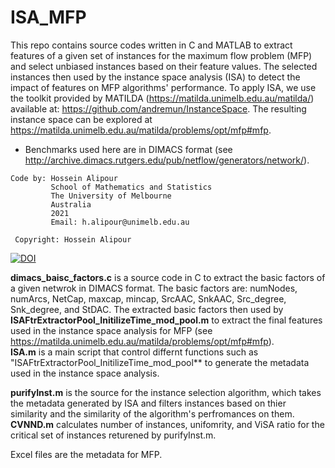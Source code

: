 # ISA_MFP
This repo contains source codes written in C and MATLAB to extract features of a given set of instances for the maximum flow problem (MFP) and select unbiased instances based on their feature values. The selected instances then used by the instance space analysis (ISA) to detect the impact of features on MFP algorithms' performance. 
To apply ISA, we use the toolkit provided by MATILDA (https://matilda.unimelb.edu.au/matilda/) available at: https://github.com/andremun/InstanceSpace. The resulting instance space can be explored at https://matilda.unimelb.edu.au/matilda/problems/opt/mfp#mfp.

* Benchmarks used here are in DIMACS format (see http://archive.dimacs.rutgers.edu/pub/netflow/generators/network/).

```
Code by: Hossein Alipour
         School of Mathematics and Statistics
         The University of Melbourne
         Australia
         2021
         Email: h.alipour@unimelb.edu.au
 
 Copyright: Hossein Alipour
 ```

[![DOI](https://zenodo.org/badge/DOI/10.5281/zenodo.4922743.svg)](https://doi.org/10.5281/zenodo.4922743)


 **dimacs_baisc_factors.c** is a source code in C to extract the basic factors of a given netwrok in DIMACS format. The basic factors are: numNodes, numArcs, NetCap, maxcap, mincap, SrcAAC, SnkAAC,  Src_degree, Snk_degree, and StDAC. The extracted basic factors then used by **ISAFtrExtractorPool_InitilizeTime_mod_pool.m** to extract the final features used in the instance space analysis for MFP (see https://matilda.unimelb.edu.au/matilda/problems/opt/mfp#mfp).  
**ISA.m** is a main script that control differnt functions such as "ISAFtrExtractorPool_InitilizeTime_mod_pool** to generate the metadata used in the instance space analysis.

**purifyInst.m** is the source for the instance selection algorithm, which takes the metadata generated by ISA and filters instances based on thier similarity and the similarity of the algorithm's perfromances on them. **CVNND.m** calculates number of instances, unifomrity, and ViSA ratio for the critical set of instances returened by purifyInst.m.

Excel files are the metadata for MFP.


